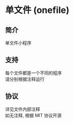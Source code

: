 # 单文件 (onefile)
## 简介
单文件小程序
## 支持
每个文件都是一个不同的程序  
请分别根据注释运行  
## 协议
详见文件内部注释  
如无注释, 根据 MIT 协议开源  
